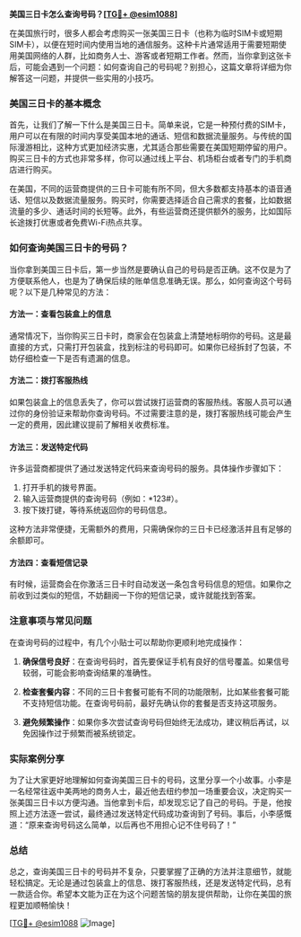 **美国三日卡怎么查询号码？[[TG💪+ @esim1088](https://t.me/s/esim1088)]**

在美国旅行时，很多人都会考虑购买一张美国三日卡（也称为临时SIM卡或短期SIM卡），以便在短时间内使用当地的通信服务。这种卡片通常适用于需要短期使用美国网络的人群，比如商务人士、游客或者短期工作者。然而，当你拿到这张卡后，可能会遇到一个问题：如何查询自己的号码呢？别担心，这篇文章将详细为你解答这一问题，并提供一些实用的小技巧。

### 美国三日卡的基本概念

首先，让我们了解一下什么是美国三日卡。简单来说，它是一种预付费的SIM卡，用户可以在有限的时间内享受美国本地的通话、短信和数据流量服务。与传统的国际漫游相比，这种方式更加经济实惠，尤其适合那些需要在美国短期停留的用户。购买三日卡的方式也非常多样，你可以通过线上平台、机场柜台或者专门的手机商店进行购买。

在美国，不同的运营商提供的三日卡可能有所不同，但大多数都支持基本的语音通话、短信以及数据流量服务。购买时，你需要选择适合自己需求的套餐，比如数据流量的多少、通话时间的长短等。此外，有些运营商还提供额外的服务，比如国际长途拨打优惠或者免费Wi-Fi热点共享。

### 如何查询美国三日卡的号码？

当你拿到美国三日卡后，第一步当然是要确认自己的号码是否正确。这不仅是为了方便联系他人，也是为了确保后续的账单信息准确无误。那么，如何查询这个号码呢？以下是几种常见的方法：

#### 方法一：查看包装盒上的信息
通常情况下，当你购买三日卡时，商家会在包装盒上清楚地标明你的号码。这是最直接的方式，只需打开包装盒，找到标注的号码即可。如果你已经拆封了包装，不妨仔细检查一下是否有遗漏的信息。

#### 方法二：拨打客服热线
如果包装盒上的信息丢失了，你可以尝试拨打运营商的客服热线。客服人员可以通过你的身份验证来帮助你查询号码。不过需要注意的是，拨打客服热线可能会产生一定的费用，因此建议提前了解相关收费标准。

#### 方法三：发送特定代码
许多运营商都提供了通过发送特定代码来查询号码的服务。具体操作步骤如下：
1. 打开手机的拨号界面。
2. 输入运营商提供的查询号码（例如：*123#）。
3. 按下拨打键，等待系统返回你的号码信息。

这种方法非常便捷，无需额外的费用，只需确保你的三日卡已经激活并且有足够的余额即可。

#### 方法四：查看短信记录
有时候，运营商会在你激活三日卡时自动发送一条包含号码信息的短信。如果你之前收到过类似的短信，不妨翻阅一下你的短信记录，或许就能找到答案。

### 注意事项与常见问题

在查询号码的过程中，有几个小贴士可以帮助你更顺利地完成操作：

1. **确保信号良好**：在查询号码时，首先要保证手机有良好的信号覆盖。如果信号较弱，可能会影响查询结果的准确性。
   
2. **检查套餐内容**：不同的三日卡套餐可能有不同的功能限制，比如某些套餐可能不支持短信功能。在查询号码前，最好先确认你的套餐是否支持这项服务。

3. **避免频繁操作**：如果你多次尝试查询号码但始终无法成功，建议稍后再试，以免因操作过于频繁而被系统锁定。

### 实际案例分享

为了让大家更好地理解如何查询美国三日卡的号码，这里分享一个小故事。小李是一名经常往返中美两地的商务人士，最近他去纽约参加一场重要会议，决定购买一张美国三日卡以方便沟通。当他拿到卡后，却发现忘记了自己的号码。于是，他按照上述方法逐一尝试，最终通过发送特定代码成功查询到了号码。事后，小李感慨道：“原来查询号码这么简单，以后再也不用担心记不住号码了！”

### 总结

总之，查询美国三日卡的号码并不复杂，只要掌握了正确的方法并注意细节，就能轻松搞定。无论是通过包装盒上的信息、拨打客服热线，还是发送特定代码，总有一款适合你。希望本文能为正在为这个问题苦恼的朋友提供帮助，让你在美国的旅程更加顺畅愉快！

[[TG💪+ @esim1088](https://t.me/s/esim1088) ![Image](https://i.postimg.cc/4NQfJmqS/Snipaste-2025-05-13-00-14-12.png)]